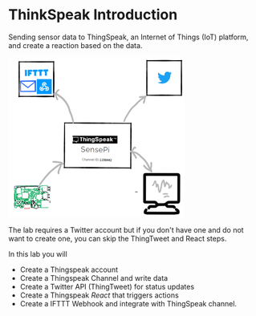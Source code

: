 # ThinkSpeak Introduction

Sending sensor data to ThingSpeak, an Internet of Things (IoT) platform, and create a reaction based on the data.

![ThingSpeak Lab](./img/main1.png)

The lab requires a Twitter account but if you don't have one and do not want to create one, you can skip the ThingTweet and React steps.

In this lab you will

- Create a Thingspeak account
- Create a Thingspeak Channel and write data
- Create a Twitter API (ThingTweet) for status updates
- Create a Thingspeak *React* that triggers actions
- Create a IFTTT Webhook and integrate with ThingSpeak channel.
